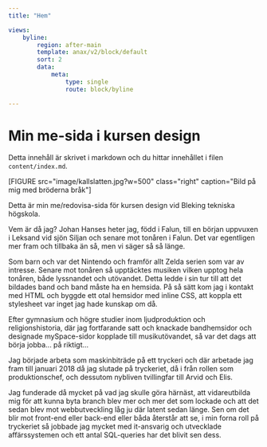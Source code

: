 ```yaml
---
title: "Hem"

views:
    byline:
        region: after-main
        template: anax/v2/block/default
        sort: 2
        data:
            meta:
                type: single
                route: block/byline

---
```

Min me-sida i kursen design
=========================



Detta innehåll är skrivet i markdown och du hittar innehållet i filen `content/index.md`.

[FIGURE src="image/kallslatten.jpg?w=500" class="right" caption="Bild på mig med bröderna bråk"]


Detta är min me/redovisa-sida för kursen design vid Bleking tekniska högskola.

Vem är då jag? Johan Hanses heter jag, född i Falun, till en början uppvuxen i Leksand vid sjön Siljan och senare mot tonåren i Falun. Det var egentligen mer fram och tillbaka än så, men vi säger så så länge.

Som barn och var det Nintendo och framför allt Zelda serien som var av intresse. Senare mot tonåren så upptäcktes musiken vilken upptog hela tonåren, både lyssnandet och utövandet. Detta ledde i sin tur till att det bildades band och band måste ha en hemsida. På så sätt kom jag i kontakt med HTML och byggde ett otal hemsidor med inline CSS, att koppla ett stylesheet var inget jag hade kunskap om då.

Efter gymnasium och högre studier inom ljudproduktion och religionshistoria, där jag fortfarande satt och knackade bandhemsidor och designade mySpace-sidor kopplade till musikutövandet, så var det dags att börja jobba... på riktigt...

Jag började arbeta som maskinbiträde på ett tryckeri och där arbetade jag fram till januari 2018 då jag slutade på tryckeriet, då i från rollen som produktionschef, och dessutom nybliven tvillingfar till Arvid och Elis.

Jag funderade då mycket på vad jag skulle göra härnäst, att vidareutbilda mig för att kunna byta branch blev mer och mer det som lockade och att det sedan blev mot webbutveckling låg ju där latent sedan länge. Sen om det blir mot front-end eller back-end eller båda återstår att se, i min forna roll på tryckeriet så jobbade jag mycket med it-ansvarig och utvecklade affärssystemen och ett antal SQL-queries har det blivit sen dess.
